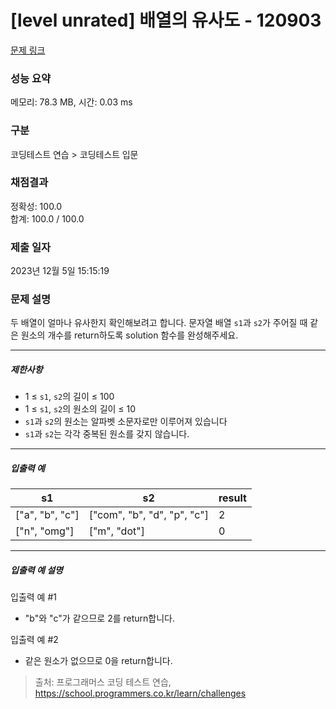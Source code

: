 # [level unrated] 배열의 유사도 - 120903 

[문제 링크](https://school.programmers.co.kr/learn/courses/30/lessons/120903) 

### 성능 요약

메모리: 78.3 MB, 시간: 0.03 ms

### 구분

코딩테스트 연습 > 코딩테스트 입문

### 채점결과

정확성: 100.0<br/>합계: 100.0 / 100.0

### 제출 일자

2023년 12월 5일 15:15:19

### 문제 설명

<p>두 배열이 얼마나 유사한지 확인해보려고 합니다. 문자열 배열 <code>s1</code>과 <code>s2</code>가 주어질 때 같은 원소의 개수를 return하도록 solution 함수를 완성해주세요.</p>

<hr>

<h5>제한사항</h5>

<ul>
<li>1 ≤ <code>s1</code>, <code>s2</code>의 길이 ≤ 100</li>
<li>1 ≤ <code>s1</code>, <code>s2</code>의 원소의 길이 ≤ 10</li>
<li><code>s1</code>과 <code>s2</code>의 원소는 알파벳 소문자로만 이루어져 있습니다</li>
<li><code>s1</code>과 <code>s2</code>는 각각 중복된 원소를 갖지 않습니다.</li>
</ul>

<hr>

<h5>입출력 예</h5>
<table class="table">
        <thead><tr>
<th>s1</th>
<th>s2</th>
<th>result</th>
</tr>
</thead>
        <tbody><tr>
<td>["a", "b", "c"]</td>
<td>["com", "b", "d", "p", "c"]</td>
<td>2</td>
</tr>
<tr>
<td>["n", "omg"]</td>
<td>["m", "dot"]</td>
<td>0</td>
</tr>
</tbody>
      </table>
<hr>

<h5>입출력 예 설명</h5>

<p>입출력 예 #1</p>

<ul>
<li>"b"와 "c"가 같으므로 2를 return합니다.</li>
</ul>

<p>입출력 예 #2</p>

<ul>
<li>같은 원소가 없으므로 0을 return합니다.</li>
</ul>


> 출처: 프로그래머스 코딩 테스트 연습, https://school.programmers.co.kr/learn/challenges